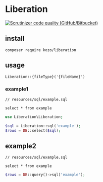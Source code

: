 # Liberation

[![Scrutinizer code quality (GitHub/Bitbucket)](https://img.shields.io/scrutinizer/quality/g/kozo/liberation?style=flat-square)](https://scrutinizer-ci.com/g/kozo/liberation/)

## install

```
composer require kozo/liberation
```

## usage

`Liberation::{fileType}('{fileName}')`

### example1

```
// resources/sql/example.sql

select * from example
```

```php
use Liberation\Liberation;

$sql = Liberation::sql('example');
$rows = DB::select($sql);
```

## example2

```
// resources/sql/example.sql

select * from example
```

```php
$rows = DB::query()->sql('example');
```
